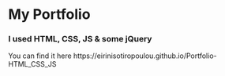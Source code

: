 
<h1>My Portfolio</h1> 
<h3>I used HTML, CSS, JS & some jQuery</h3>
<p> You can find it here https://eirinisotiropoulou.github.io/Portfolio-HTML_CSS_JS </p>
